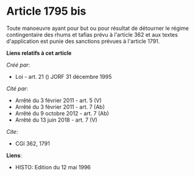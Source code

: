 # Article 1795 bis

Toute manoeuvre ayant pour but ou pour résultat de détourner le régime contingentaire des rhums et tafias prévu à l'article
362 et aux textes d'application est punie des sanctions prévues à l'article 1791.

**Liens relatifs à cet article**

_Créé par_:

  - Loi - art. 21 () JORF 31 décembre 1995

_Cité par_:

  - Arrêté du 3 février 2011 - art. 5 (V)
  - Arrêté du 3 février 2011 - art. 7 (Ab)
  - Arrêté du 9 octobre 2012 - art. 7 (Ab)
  - Arrêté du 13 juin 2018 - art. 7 (V)

_Cite_:

  - CGI 362, 1791

**Liens**:

  - HISTO: Edition du 12 mai 1996
